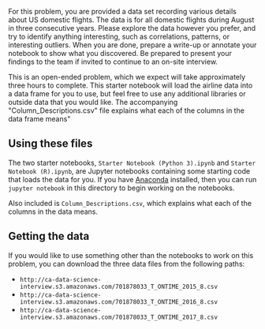 For this problem, you are provided a data set recording various details about US domestic flights. The data is for all domestic flights during August in three consecutive years. Please explore the data however you prefer, and try to identify anything interesting, such as correlations, patterns, or interesting outliers. When you are done, prepare a write-up or annotate your notebook to show what you discovered. Be prepared to present your findings to the team if invited to continue to an on-site interview.

This is an open-ended problem, which we expect will take approximately three hours to complete. This starter notebook will load the airline data into a data frame for you to use, but feel free to use any additional libraries or outside data that you would like. The accompanying "Column_Descriptions.csv" file explains what each of the columns in the data frame means"

## Using these files

The two starter notebooks, `Starter Notebook (Python 3).ipynb` and `Starter Notebook (R).ipynb`, are Jupyter notebooks containing some starting code that loads the data for you. If you have [Anaconda](https://www.anaconda.com/download/) installed, then you can run `jupyter notebook` in this directory to begin working on the notebooks.

Also included is `Column_Descriptions.csv`, which explains what each of the columns in the data means.

## Getting the data

If you would like to use something other than the notebooks to work on this problem, you can download the three data files from the following paths:

* `http://ca-data-science-interview.s3.amazonaws.com/701878033_T_ONTIME_2015_8.csv`
* `http://ca-data-science-interview.s3.amazonaws.com/701878033_T_ONTIME_2016_8.csv`
* `http://ca-data-science-interview.s3.amazonaws.com/701878033_T_ONTIME_2017_8.csv`
